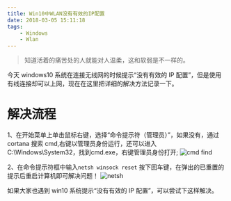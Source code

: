 ```yaml
---
title: Win10中WLAN没有有效的IP配置
date: 2018-03-05 15:11:18
tags: 
    - Windows
    - Wlan
---
```


> 知道活着的痛苦处的人就能对人温柔，这和软弱是不一样的。

今天 windows10 系统在连接无线网的时候提示“没有有效的 IP 配置”，但是使用有线连接却可以上网，现在在这里把详细的解决方法记录一下。

<!-- more -->

# 解决流程

1、在开始菜单上单击鼠标右键，选择“命令提示符（管理员）”，如果没有，通过 cortana 搜索 cmd,右键以管理员身份运行，还可以进入C:\Windows\System32，找到cmd.exe，右键管理员身份打开;
![cmd find](/img/201803/wlan/cmd.jpg)

2、在命令提示符框中输入`netsh winsock reset` 按下回车键，在弹出的已重置的提示后重启计算机即可解决问题！
![netsh](/img/201803/wlan/netsh.jpg)

如果大家也遇到 win10 系统提示“没有有效的 IP 配置”，可以尝试下这样解决。

